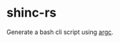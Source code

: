 <h1>shinc-rs</h1>

Generate a bash cli script using [argc][1].

[1]: https://github.com/sigoden/argc
